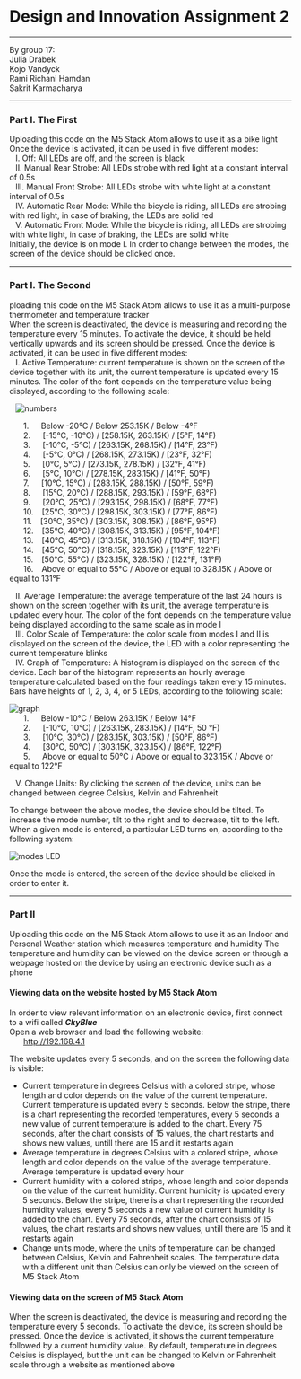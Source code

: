 # Design and Innovation Assignment 2  
  ---  
By group 17:  
Julia Drabek  
Kojo Vandyck  
Rami Richani Hamdan  
Sakrit Karmacharya  
  
  ---  
  
### Part I. The First  
  
Uploading this code on the M5 Stack Atom allows to use it as a bike light  
Once the device is activated, it can be used in five different modes:  
&ensp; I.	Off: All LEDs are off, and the screen is black  
&ensp; II.	Manual Rear Strobe: All LEDs strobe with red light at a constant interval of 0.5s  
&ensp; III.	Manual Front Strobe: All LEDs strobe with white light at a constant interval of 0.5s  
&ensp; IV.	Automatic Rear Mode: While the bicycle is riding, all LEDs are strobing with red light, in case of braking, the LEDs are solid red  
&ensp; V.	Automatic Front Mode: While the bicycle is riding, all LEDs are strobing with white light, in case of braking, the LEDs are solid white  
Initially, the device is on mode I. In order to change between the modes, the screen of the device should be clicked once.  
  
  ---  
    
### Part I. The Second  
ploading this code on the M5 Stack Atom allows to use it as a multi-purpose thermometer and temperature tracker  
When the screen is deactivated, the device is measuring and recording the temperature every 15 minutes. To activate the device, it should be held vertically upwards and its screen should be pressed. Once the device is activated, it can be used in five different modes:  
&ensp; I.	Active Temperature: current temperature is shown on the screen of the device together with its unit, the current temperature is updated every 15 minutes. The color of the font depends on the temperature value being displayed, according to the following scale:  

&ensp; ![numbers](https://user-images.githubusercontent.com/72690256/121437995-47b02100-c994-11eb-826c-563fe475dfc2.jpg)

&ensp;&ensp;&ensp; 1. &ensp;&ensp; Below -20°C / Below 253.15K / Below -4°F  
&ensp;&ensp;&ensp; 2. &ensp;&ensp; [-15°C, -10°C) / [258.15K, 263.15K) / [5°F, 14°F)  
&ensp;&ensp;&ensp; 3. &ensp;&ensp; [-10°C, -5°C) / [263.15K, 268.15K) / [14°F, 23°F)  
&ensp;&ensp;&ensp; 4. &ensp;&ensp; [-5°C, 0°C) / [268.15K, 273.15K) / [23°F, 32°F)  
&ensp;&ensp;&ensp; 5. &ensp;&ensp; [0°C, 5°C) / [273.15K, 278.15K) / [32°F, 41°F)   
&ensp;&ensp;&ensp; 6. &ensp;&ensp; [5°C, 10°C) / [278.15K, 283.15K) / [41°F, 50°F)     
&ensp;&ensp;&ensp; 7. &ensp;&ensp; [10°C, 15°C) / [283.15K, 288.15K) / [50°F, 59°F)     
&ensp;&ensp;&ensp; 8. &ensp;&ensp; [15°C, 20°C) / [288.15K, 293.15K) / [59°F, 68°F)     
&ensp;&ensp;&ensp; 9. &ensp;&ensp; [20°C, 25°C) / [293.15K, 298.15K) / [68°F, 77°F)    
&ensp;&ensp;&ensp; 10. &ensp; [25°C, 30°C) / [298.15K, 303.15K) / [77°F, 86°F)    
&ensp;&ensp;&ensp; 11. &ensp; [30°C, 35°C) / [303.15K, 308.15K) / [86°F, 95°F)    
&ensp;&ensp;&ensp; 12. &ensp; [35°C, 40°C) / [308.15K, 313.15K) / [95°F, 104°F)      
&ensp;&ensp;&ensp; 13. &ensp; [40°C, 45°C) / [313.15K, 318.15K) / [104°F, 113°F)    
&ensp;&ensp;&ensp; 14. &ensp; [45°C, 50°C) / [318.15K, 323.15K) / [113°F, 122°F)       
&ensp;&ensp;&ensp; 15. &ensp; [50°C, 55°C) / [323.15K, 328.15K) / [122°F, 131°F)      
&ensp;&ensp;&ensp; 16. &ensp; Above or equal to 55°C / Above or equal to 328.15K / Above or equal to 131°F   

&ensp; II.	Average Temperature: the average temperature of the last 24 hours is shown on the screen together with its unit, the average temperature is updated every hour. The color of the font depends on the temperature value being displayed according to the same scale as in mode I  
&ensp; III.	Color Scale of Temperature: the color scale from modes I and II is displayed on the screen of the device, the LED with a color representing the current temperature blinks  
&ensp; IV.	Graph of Temperature: A histogram is displayed on the screen of the device. Each bar of the histogram represents an hourly average temperature calculated based on the four readings taken every 15 minutes. Bars have heights of 1, 2, 3, 4, or 5 LEDs, according to the following scale:  

![graph](https://user-images.githubusercontent.com/72690256/121479292-efe8d880-c9da-11eb-9e19-a2030db04f11.jpg)  
&ensp;&ensp;&ensp; 1. &ensp;&ensp; Below -10°C / Below 263.15K / Below 14°F  
&ensp;&ensp;&ensp; 2. &ensp;&ensp; [-10°C, 10°C) / [263.15K, 283.15K) / [14°F, 50 °F)  
&ensp;&ensp;&ensp; 3. &ensp;&ensp; [10°C, 30°C) / [283.15K, 303.15K) / [50°F, 86°F)  
&ensp;&ensp;&ensp; 4. &ensp;&ensp; [30°C, 50°C) / [303.15K, 323.15K) / [86°F, 122°F)  
&ensp;&ensp;&ensp; 5. &ensp;&ensp; Above or equal to 50°C / Above or equal to 323.15K / Above or equal to 122°F  

&ensp; V.	Change Units: By clicking the screen of the device, units can be changed between degree Celsius, Kelvin and Fahrenheit  

To change between the above modes, the device should be tilted. To increase the mode number, tilt to the right and to decrease, tilt to the left. When a given mode is entered, a particular LED turns on, according to the following system:
 
![modes LED](https://user-images.githubusercontent.com/72690256/121478738-63d6b100-c9da-11eb-8b0c-d8bec353b7c3.jpg)

Once the mode is entered, the screen of the device should be clicked in order to enter it.  
  
  ---  
    
### Part II  

Uploading this code on the M5 Stack Atom allows to use it as an Indoor and Personal Weather station which measures temperature and humidity
The temperature and humidity can be viewed on the device screen or through a webpage hosted on the device by using an electronic device such as a phone  
  
  
#### Viewing data on the website hosted by M5 Stack Atom  
In order to view relevant information on an electronic device, first connect to a wifi called ***CkyBlue***  
Open a web browser and load the following website:  
&ensp;&ensp;&ensp; http://192.168.4.1  
  
  
The website updates every 5 seconds, and on the screen the following data is visible:  
- Current temperature in degrees Celsius with a colored stripe, whose length and color depends on the value of the current temperature. Current temperature is updated every 5 seconds. Below the stripe, there is a chart representing the recorded temperatures, every 5 seconds a new value of current temperature is added to the chart. Every 75 seconds, after the chart consists of 15 values, the chart restarts and shows new values, untill there are 15 and it restarts again  
- Average temperature in degrees Celsius with a colored stripe, whose length and color depends on the value of the average temperature. Average temperature is updated every hour
- Current humidity with a colored stripe, whose length and color depends on the value of the current humidity. Current humidity is updated every 5 seconds. Below the stripe, there is a chart representing the recorded humidity values, every 5 seconds a new value of current humidity is added to the chart. Every 75 seconds, after the chart consists of 15 values, the chart restarts and shows new values, untill there are 15 and it restarts again
- Change units mode, where the units of temperature can be changed between Celsius, Kelvin and Fahrenheit scales. The temperature data with a different unit than Celsius can only be viewed on the screen of M5 Stack Atom  
  
  
#### Viewing data on the screen of M5 Stack Atom  
When the screen is deactivated, the device is measuring and recording the temperature every 5 seconds. To activate the device, its screen should be pressed. Once the device is activated, it shows the current temperature followed by a current humidity value. By default, temperature in degrees Celsius is displayed, but the unit can be changed to Kelvin or Fahrenheit scale through a website as mentioned above
  

